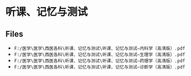 # 听课、记忆与测试

## Files

- `F:/医学\医学\西医各科\听课、记忆与测试\听课、记忆与测试—内科学（高清版）.pdf`
- `F:/医学\医学\西医各科\听课、记忆与测试\听课、记忆与测试—生理学（高清版）.pdf`
- `F:/医学\医学\西医各科\听课、记忆与测试\听课、记忆与测试—药理学（高清版）.pdf`
- `F:/医学\医学\西医各科\听课、记忆与测试\听课、记忆与测试—诊断学（高清版）.pdf`
